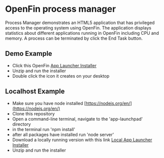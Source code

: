 # OpenFin process manager

Process Manager demonstrates an HTML5 application that has privileged access to the operating system using OpenFin. The application displays statistics about different applications running in OpenFin including CPU and memory. A process can be terminated by click the End Task button.


## Demo Example
* Click this OpenFin [App Launcher Installer](https://dl.openfin.co/services/download?fileName=process-manager-installer&config=https://demoappdirectory.openf.in/desktop/config/apps/OpenFin/ProcessManager/app.json)
* Unzip and run the installer
* Double click the icon it creates on your desktop

## Localhost Example
* Make sure you have node installed [https://nodejs.org/en/](https://nodejs.org/en/)
* Clone this repository
* Open a command-line terminal, navigate to the 'app-launchpad' directory
* in the terminal run 'npm install'
* after all packages have installed run 'node server'
* Download a locally running version with this link [Local App Launcher Installer](https://dl.openfin.co/services/download?fileName=process-manager-local&config=http://localhost:5040/app_local.json)
* Unzip and run the installer
